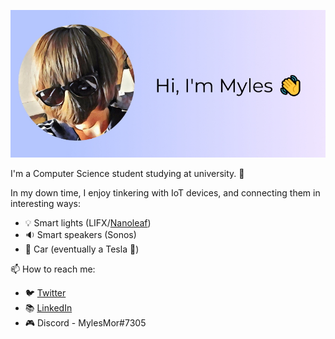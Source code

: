 ![Profile banner](https://github.com/MylesMor/mylesmor/blob/master/banner.jpg?raw=true)

I'm a Computer Science student studying at university. 🏫

In my down time, I enjoy tinkering with IoT devices, and connecting them in interesting ways:
- 💡 Smart lights (LIFX/[Nanoleaf](https://github.com/mylesmor/nanoleafapi))
- 🔉 Smart speakers (Sonos)
- 🚗 Car (eventually a Tesla 🤞)

📫 How to reach me: 
- 🐦 [Twitter](https://twitter.com/MylesMor_)
- 📚 [LinkedIn](https://www.linkedin.com/in/myles-m-115032153/)
- 🎮 Discord - MylesMor#7305

<!--
**MylesMor/mylesmor** is a ✨ _special_ ✨ repository because its `README.md` (this file) appears on your GitHub profile.

Here are some ideas to get you started:

- 🔭 I’m currently working on ...
- 🌱 I’m currently learning ...
- 👯 I’m looking to collaborate on ...
- 🤔 I’m looking for help with ...
- 💬 Ask me about ...
- 📫 How to reach me: ...
- 😄 Pronouns: ...
- ⚡ Fun fact: ...
-->
